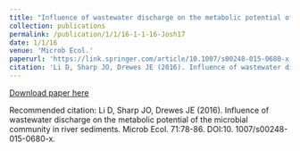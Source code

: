 ```yaml
---
title: "Influence of wastewater discharge on the metabolic potential of the microbial community in river sediments"
collection: publications
permalink: /publication/1/1/16-1-1-16-Josh17
date: 1/1/16
venue: 'Microb Ecol.'
paperurl: 'https://link.springer.com/article/10.1007/s00248-015-0680-x'
citation: 'Li D, Sharp JO, Drewes JE (2016). Influence of wastewater discharge on the metabolic potential of the microbial community in river sediments. Microb Ecol. 71:78-86. DOI:10. 1007/s00248-015-0680-x.'
---
```


<a href='https://link.springer.com/article/10.1007/s00248-015-0680-x'>Download paper here</a>

Recommended citation: Li D, Sharp JO, Drewes JE (2016). Influence of wastewater discharge on the metabolic potential of the microbial community in river sediments. Microb Ecol. 71:78-86. DOI:10. 1007/s00248-015-0680-x.